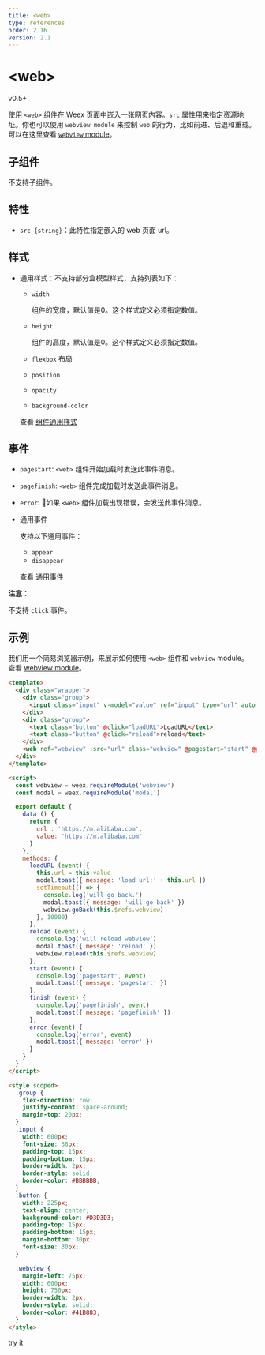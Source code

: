 ```yaml
---
title: <web>
type: references
order: 2.16
version: 2.1
---
```


# &lt;web&gt;

<span class="weex-version">v0.5+</span>

使用 `<web>` 组件在 Weex 页面中嵌入一张网页内容。`src` 属性用来指定资源地址。你也可以使用 `webview module` 来控制 `web` 的行为，比如前进、后退和重载。可以在这里查看 [`webview` module](../modules/webview.html)。

## 子组件

不支持子组件。

## 特性

- `src {string}`：此特性指定嵌入的 web 页面 url。

## 样式

- 通用样式：不支持部分盒模型样式，支持列表如下：

  - `width`

    组件的宽度，默认值是0。这个样式定义必须指定数值。

  - `height`

    组件的高度，默认值是0。这个样式定义必须指定数值。

  - `flexbox` 布局
  - `position`
  - `opacity`
  - `background-color`

  查看 [组件通用样式](../common-style.html)

## 事件

- `pagestart`: `<web>` 组件开始加载时发送此事件消息。
- `pagefinish`: `<web>` 组件完成加载时发送此事件消息。
- `error`: 如果 `<web>` 组件加载出现错误，会发送此事件消息。

- 通用事件

  支持以下通用事件：
  - `appear`
  - `disappear`

  查看 [通用事件](../common-event.html)

**注意：**

不支持 `click` 事件。

## 示例

我们用一个简易浏览器示例，来展示如何使用 `<web>` 组件和 `webview` module。 查看 [webview module](../modules/webview.html)。

```html
<template>
  <div class="wrapper">
    <div class="group">
      <input class="input" v-model="value" ref="input" type="url" autofocus="false"></input>
    </div>
    <div class="group">
      <text class="button" @click="loadURL">LoadURL</text>
      <text class="button" @click="reload">reload</text>
    </div>
    <web ref="webview" :src="url" class="webview" @pagestart="start" @pagefinish="finish" @error="error"></web>
  </div>
</template>

<script>
  const webview = weex.requireModule('webview')
  const modal = weex.requireModule('modal')

  export default {
    data () {
      return {
        url : 'https://m.alibaba.com',
        value: 'https://m.alibaba.com'
      }
    },
    methods: {
      loadURL (event) {
        this.url = this.value
        modal.toast({ message: 'load url:' + this.url })
        setTimeout(() => {
          console.log('will go back.')
          modal.toast({ message: 'will go back' })
          webview.goBack(this.$refs.webview)
        }, 10000)
      },
      reload (event) {
        console.log('will reload webview')
        modal.toast({ message: 'reload' })
        webview.reload(this.$refs.webview)
      },
      start (event) {
        console.log('pagestart', event)
        modal.toast({ message: 'pagestart' })
      },
      finish (event) {
        console.log('pagefinish', event)
        modal.toast({ message: 'pagefinish' })
      },
      error (event) {
        console.log('error', event)
        modal.toast({ message: 'error' })
      }
    }
  }
</script>

<style scoped>
  .group {
    flex-direction: row;
    justify-content: space-around;
    margin-top: 20px;
  }
  .input {
    width: 600px;
    font-size: 36px;
    padding-top: 15px;
    padding-bottom: 15px;
    border-width: 2px;
    border-style: solid;
    border-color: #BBBBBB;
  }
  .button {
    width: 225px;
    text-align: center;
    background-color: #D3D3D3;
    padding-top: 15px;
    padding-bottom: 15px;
    margin-bottom: 30px;
    font-size: 30px;
  }

  .webview {
    margin-left: 75px;
    width: 600px;
    height: 750px;
    border-width: 2px;
    border-style: solid;
    border-color: #41B883;
  }
</style>
```

[try it](http://dotwe.org/vue/221ff37113a12d692a7a92a100f20162)
